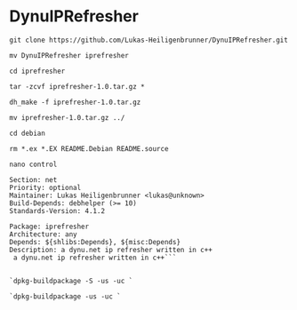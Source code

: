 # DynuIPRefresher

`git clone https://github.com/Lukas-Heiligenbrunner/DynuIPRefresher.git`

`mv DynuIPRefresher iprefresher`

`cd iprefresher`

`tar -zcvf iprefresher-1.0.tar.gz *`

`dh_make -f iprefresher-1.0.tar.gz`

`mv iprefresher-1.0.tar.gz ../`

`cd debian`

`rm *.ex *.EX README.Debian README.source `

`nano control`

```Source: iprefresher
Section: net
Priority: optional
Maintainer: Lukas Heiligenbrunner <lukas@unknown>
Build-Depends: debhelper (>= 10)
Standards-Version: 4.1.2

Package: iprefresher
Architecture: any
Depends: ${shlibs:Depends}, ${misc:Depends}
Description: a dynu.net ip refresher written in c++
 a dynu.net ip refresher written in c++```


`dpkg-buildpackage -S -us -uc `

`dpkg-buildpackage -us -uc `
